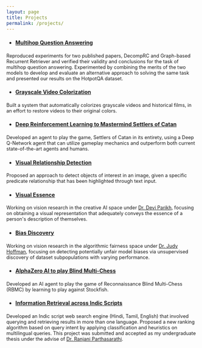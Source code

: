 ```yaml
---
layout: page
title: Projects
permalink: /projects/
---
```


- #### [Multihop Question Answering](https://akrishna77.github.io/multihop-qa/)
<span style="font-size:0.9em;"> Reproduced experiments for two published papers, DecompRC and Graph-based Recurrent Retriever and verified their validity and conclusions for the task of multihop question answering. Experimented by combining the merits of the two models to develop and evaluate an alternative approach to solving the same task and presented our results on the HotpotQA dataset. </span>

- #### [Grayscale Video Colorization](https://tinyurl.com/rb2q6ex)
<span style="font-size:0.9em;"> Built a system that automatically colorizes grayscale videos and historical films, in an effort to restore videos to their original colors. </span>

- #### [Deep Reinforcement Learning to Mastermind Settlers of Catan](https://akrishna77.github.io/QSettlers/)
<span style="font-size:0.9em;"> Developed an agent to play the game, Settlers of Catan in its entirety, using a Deep Q-Network agent that can utilize gameplay mechanics and outperform both current state-of-the-art agents and humans. </span>

- #### [Visual Relationship Detection](https://akrishna77.github.io/visual-relationships/)
<span style="font-size:0.9em;"> Proposed an approach to detect objects of interest in an image, given a specific predicate relationship that has been highlighted through text input. </span>

- #### [Visual Essence](https://akrishna77.github.io/CS8903-Essence/)
<span style="font-size:0.9em;"> Working on vision research in the creative AI space under [Dr. Devi Parikh](https://www.cc.gatech.edu/~parikh), focusing on obtaining a visual representation that adequately conveys the essence of a person's description of themselves. </span>

- #### [Bias Discovery](https://akrishna77.github.io/#/)
<span style="font-size:0.9em;"> Working on vision research in the algorithmic fairness space under [Dr. Judy Hoffman](https://www.cc.gatech.edu/~judy), focusing on detecting potentially unfair model biases via unsupervised discovery of dataset subpopulations with varying performance. </span>

- #### [AlphaZero AI to play Blind Multi-Chess](https://akrishna77.github.io/RBMCweb/)
<span style="font-size:0.9em;"> Developed an AI agent to play the game of Reconnaissance Blind Multi-Chess (RBMC) by learning to play against Stockfish.

- #### [Information Retrieval across Indic Scripts](https://tinyurl.com/umyhpsr)
<span style="font-size:0.9em;"> Developed an Indic script web search engine (Hindi, Tamil, English) that involved querying and retrieving results in more than one language. Proposed a new ranking algorithm based on query intent by applying classification and heuristics on multilingual queries. This project was submitted and accepted as my undergraduate thesis under the advise of [Dr. Ranjani Parthasarathi](https://scholar.google.co.in/citations?user=SMhTwtYAAAAJ&hl=en). </span>

<!-- - #### AnswerMe
Implemented a web service that provides answers to questions on an exercise sheet. It initially uses OCR to retrieve the text from the scanned image of the sheet and then uses a web search API to obtain the most relevant answers. -->
